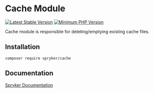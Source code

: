 # Cache Module
[![Latest Stable Version](https://poser.pugx.org/spryker/cache/v/stable.svg)](https://packagist.org/packages/spryker/cache)
[![Minimum PHP Version](https://img.shields.io/badge/php-%3E%3D%208.3-8892BF.svg)](https://php.net/)

Cache module is responsible for deleting/emptying existing cache files.

## Installation

```
composer require spryker/cache
```

## Documentation

[Spryker Documentation](https://docs.spryker.com)
